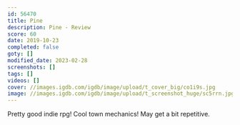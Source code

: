 ```yaml
---
id: 56470
title: Pine
description: Pine - Review
score: 60
date: 2019-10-23
completed: false
goty: []
modified_date: 2023-02-28
screenshots: []
tags: []
videos: []
cover: //images.igdb.com/igdb/image/upload/t_cover_big/co1i9s.jpg
image: //images.igdb.com/igdb/image/upload/t_screenshot_huge/sc5rrn.jpg
---
```

Pretty good indie rpg! Cool town mechanics! May get a bit repetitive.